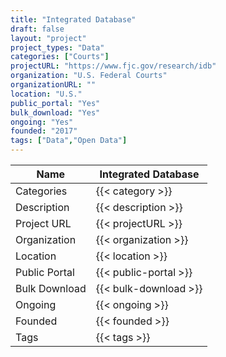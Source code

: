 ```yaml
---
title: "Integrated Database"
draft: false
layout: "project"
project_types: "Data"
categories: ["Courts"]
projectURL: "https://www.fjc.gov/research/idb"
organization: "U.S. Federal Courts"
organizationURL: ""
location: "U.S."
public_portal: "Yes"
bulk_download: "Yes"
ongoing: "Yes"
founded: "2017"
tags: ["Data","Open Data"]
---
```



Name                    |  Integrated Database    
------------------------|----
Categories              | {{< category >}} 
Description             | {{< description >}} 
Project URL             | {{< projectURL >}} 
Organization            | {{< organization >}} 
Location                | {{< location >}} 
Public Portal           | {{< public-portal >}} 
Bulk Download           | {{< bulk-download >}} 
Ongoing                 | {{< ongoing >}} 
Founded                 | {{< founded >}} 
Tags                    | {{< tags >}} 
